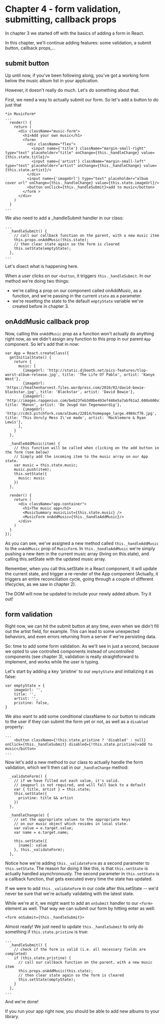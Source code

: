 # Chapter 4 - form validation, submitting, callback props

In chapter 3 we started off with the basics of adding a form in React.

In this chapter, we'll continue adding features: some validation, a submit button, callback props,...

## submit button

Up until now, if you've been following along, you've got a working form below the music album list in your application.

However, it doesn't really do much. Let's do something about that.

First, we need a way to actually submit our form. So let's add a button to do just that

```
*in MusicForm*
...
  render() {
    return (
      <div className="music-form">
        <h1>Add your own music</h1>
        <form>
          <div className="flex">
            <input name={'title'} className="margin-small-right" type="text" placeholder="title" onChange={this._handleChange} value={this.state.title}/>
            <input name={'artist'} className="margin-small-left" type="text" placeholder="artist" onChange={this._handleChange} value={this.state.artist}/>
          </div>
          <input name={'imageUrl'} type="text" placeholder="album cover url" onChange={this._handleChange} value={this.state.imageUrl}/>
          <button onClick={this._handleSubmit}>add to music</button>
        </form >
      </div>
    )
  }
...
```

We also need to add a _handleSubmit handler in our class:

```
...
  _handleSubmit() {
    // call our callback function on the parent, with a new music item
    this.props.onAddMusic(this.state);
    // then clear state again so the form is cleared
    this.setState(emptyState);
  },
...
```

Let's disect what is happening here.

When a user clicks on our `<button`, it triggers `this._handleSubmit`. In our method we're doing two things:

- we're calling a prop on our component called onAddMusic, as a function, and we're passing in the current `state` as a parameter.
- we're resetting the state to the default `emptyState` variable we've created before in chapter 3.

## onAddMusic callback prop

Now, calling this `onAddMusic` prop as a function won't actually do anything right now, as we didn't assign any function to this prop in our parent `App` component. So let's add that in now:

```
var App = React.createClass({
  getInitialState() {
    return {
      music: [
        {imageUrl: 'http://static.djbooth.net/pics-features/tlop-worst-album-release.jpg', title: 'The Life Of Pablo', artist: 'Kanye West'},
        {imageUrl: 'https://heathenharvest.files.wordpress.com/2016/02/david-bowie-blackstar.jpg', title: 'Blackstar', artist: 'David Bowie'},
        {imageUrl: 'http://images.rapgenius.com/beb23feb3d0be493ef446e5a7abf61a2.600x600x1.jpg', title: 'Manon', artist: 'De Jeugd Van Tegenwoordig'},
        {imageUrl: 'http://cdn3.pitchfork.com/albums/22814/homepage_large.4984cf76.jpg', title: 'This Unruly Mess I\'ve made', artist: 'Macklemore & Ryan Lewis'},
      ],
    }
  },

  _handleAddMusic(item) {
    // this function will be called when clicking on the add button in the form (see below)
    // Simply add the incoming item to the music array on our App state.
    var music = this.state.music;
    music.push(item);
    this.setState({
      music: music
    })
  },

  render() {
    return (
      <div className="app-container">
        <h1>The music app</h1>
        <MusicSummary musicList={this.state.music} />
        <MusicForm onAddMusic={this._handleAddMusic}/>
      </div>
    )
  }
});
```

As you can see, we've assigned a new method called `this._handleAddMusic` to the `onAddMusic` prop of `MusicForm`.
In `this._handleAddMusic` we're simply pushing a new item in the current music array (living on this.state), and calling this.setState with the updated music array.

Remember, when you call this.setState in a React component, it will update the current state, and trigger a re-render of the App component (Actually, it triggers an entire reconciliation cycle, going through a couple of different lifecycles, as we saw in chapter 2).

The DOM will now be updated to include your newly added album. Try it out!


## form validation

Right now, we can hit the submit button at any time, even when we didn't fill out the artist field, for example. This can lead to some unexpected behaviors, and even errors returning from a server if we're persisting data.

So: time to add some form validation. As we'll see in just a second, because we opted to use controlled components instead of uncontrolled components (see chapter 3), validation is really straightforward to implement, and works while the user is typing.

Let's start by adding a key 'pristine' to our `emptyState` and initializing it as false:

```
var emptyState = {
    imageUrl: '',
    title: '',
    artist: '',
    pristine: false,
}
```

We also want to add some conditional className to our button to indicate to the user if they can submit the form yet or not, as well as a `disabled` property:

```
...
    <button className={!this.state.pristine ? 'disabled' : null} onClick={this._handleSubmit} disabled={!this.state.pristine}>add to music</button>
...
```

Now let's add a new method to our class to actually handle the form validation, which we'll then call in our `_handleChange` method:

```
  _validateForm() {
    // if we have filled out each value, it's valid.
    // imageurl is not required, and will fall back to a default
    var { title, artist } = this.state;
    this.setState({
      pristine: title && artist
    })
  },

  _handleChange(e) {
    // set the appropriate values to the appropriate keys
    // on our music object which resides in local state.
    var value = e.target.value;
    var name = e.target.name;

    this.setState({
      [name]: value
    }, this._validateForm);
  },
```

Notice how we're adding `this._validateForm` as a second parameter to `this.setState`.
The reason for doing it like this, is that `this.setState` is actually handled asynchronously. The second parameter in `this.setState` is a callback function, that gets executed every time the state has updated.

If we were to add `this._validateForm` in our code after this.setState -- we'd never be sure that we're actually validating with the latest state.

While we're at it, we might want to add an `onSubmit` handler to our `<form>` element as well. That way we can submit our form by hitting enter as well:

```
<form onSubmit={this._handleSubmit}>
```

Almost ready! We just need to update `this._handleSubmit` to only do something if `this.state.pristine` is true:

```
...
  _handleSubmit() {
    // check if the form is valid (i.e. all necessary fields are completed)
    if (this.state.pristine) {
      // call our callback function on the parent, with a new music item
      this.props.onAddMusic(this.state);
      // then clear state again so the form is cleared
      this.setState(emptyState);
    }
  },
...
```

And we're done!

If you run your app right now, you should be able to add new albums to your library.